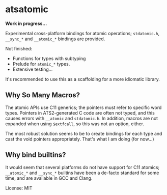 # atsatomic

__Work in progress...__

Experimental cross-platform bindings for atomic operations;
`stdatomic.h`, `__sync_*` and `__atomic_*` bindings are provided.

Not finished:
- Functions for types with subtyping
- Prelude for `atomic_*` types.
- Extensive testing...

It's recommended to use this as a scaffolding for a more idiomatic library. 

## Why So Many Macros?

The atomic APIs use C11 generics; the pointers must refer to specific
word types.  Pointers in ATS2-generated C code are often not typed, and this causes
errors with `__atomic` and `stdatomic.h`. In addition, macros are not expanded
when using `$extfcall`, so this was not an option, either.  

The most robust solution seems to be to create bindings for each type and 
cast the void pointers appropriately.  That's what I am doing (for now...) 

## Why bind builtins?

It would seem that several platforms do not have support for C11 atomics; `__atomic_*` and `__sync_*` 
builtins have been a de-facto standard for some time, and are available in GCC and Clang.


License: MIT

